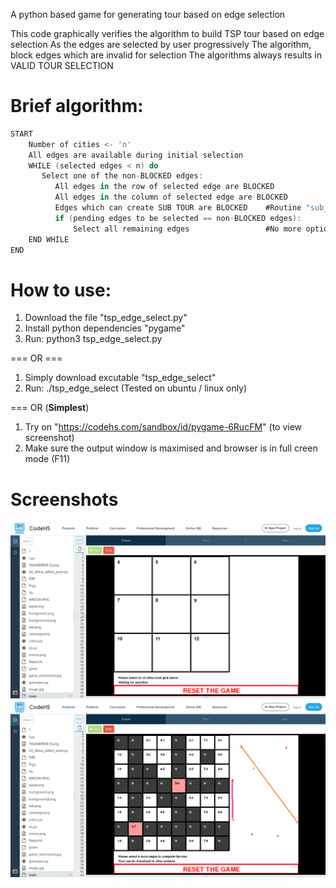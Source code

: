 A python based game for generating tour based on edge selection

This code graphically verifies the algorithm to build TSP tour based on edge selection
As the edges are selected by user progressively
   The algorithm, block edges which are invalid for selection
   The algorithms always results in VALID TOUR SELECTION

#   Brief algorithm:
```swift
START 
    Number of cities <- 'n' 
    All edges are available during initial selection
    WHILE (selected edges < n) do
       Select one of the non-BLOCKED edges:
          All edges in the row of selected edge are BLOCKED
          All edges in the column of selected edge are BLOCKED
          Edges which can create SUB TOUR are BLOCKED    #Routine "sub_tour_check"
          if (pending edges to be selected == non-BLOCKED edges):
              Select all remaining edges                 #No more options available
    END WHILE
END
```
     
# How to use:
   1. Download the file "tsp_edge_select.py"
   2. Install python dependencies "pygame"
   3. Run: python3 tsp_edge_select.py
   
   === OR ===
   
   1. Simply download excutable "tsp_edge_select"
   2. Run: ./tsp_edge_select
   (Tested on ubuntu / linux only)
   
   === OR (**Simplest**)
   1. Try on "https://codehs.com/sandbox/id/pygame-6RucFM"
   (to view screenshot)
   2. Make sure the output window is maximised and browser is in full creen mode (F11)
# Screenshots   
   ![This is an image](https://raw.githubusercontent.com/arian-code/tsp_edge_select/main/1-init_pic.png)
   ![This is an image](https://raw.githubusercontent.com/arian-code/tsp_edge_select/main/2-build_tour.png)
   


